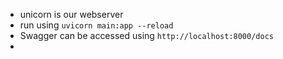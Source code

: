 - unicorn is our webserver
- run using `uvicorn main:app --reload`
- Swagger can be accessed using `http://localhost:8000/docs`
- 